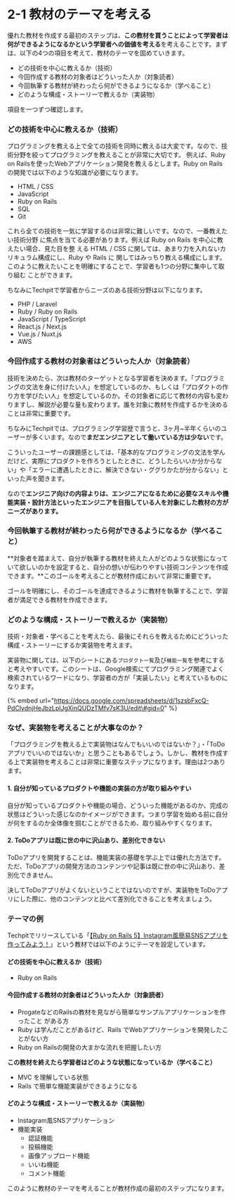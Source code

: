 # 2-1 教材のテーマを考える

優れた教材を作成する最初のステップは、**この教材を買うことによって学習者は何ができるようになるかという学習者への価値を考える**を考えることです。まずは、以下の4つの項目を考えて、教材のテーマを固めていきます。

* どの技術を中心に教えるか（技術）
* 今回作成する教材の対象者はどういった人か（対象読者）
* 今回執筆する教材が終わったら何ができるようになるか（学べること）
* どのような構成・ストーリーで教えるか（実装物）

項目を一つずつ確認します。



### どの技術を中心に教えるか（技術）

プログラミングを教える上で全ての技術を同時に教えるは大変です。なので、技術分野を絞ってプログラミングを教えることが非常に大切です。例えば、Ruby on Railsを使ったWebアプリケーション開発を教えるとします。Ruby on Railsの開発では以下のような知識が必要になります。

* HTML / CSS
* JavaScript
* Ruby on Rails
* SQL
* Git

これら全ての技術を一気に学習するのは非常に難しいです。なので、一番教えたい技術分野に焦点を当てる必要があります。例えば Ruby on Rails を中心に教えたい場合、見た目を整える HTML / CSS に関しては、あまり力を入れないカリキュラム構成にし、Ruby や Rails に関してはみっちり教える構成にします。このように教えたいことを明確にすることで、学習者も1つの分野に集中して取り組むことができます。

ちなみにTechpitで学習者からニーズのある技術分野は以下になります。

* PHP / Laravel
* Ruby / Ruby on Rails
* JavaScript / TypeScript
* React.js / Next.js
* Vue.js / Nuxt.js
* AWS



### 今回作成する教材の対象者はどういった人か（対象読者）

技術を決めたら、次は教材のターゲットとなる学習者を決めます。「プログラミングの文法を身に付けたい人」を想定しているのか、もしくは「プロダクトの作り方を学びたい人」を想定しているのか。その対象者に応じて教材の内容も変わりますし、解説が必要な量も変わります。誰を対象に教材を作成するかを決めることは非常に重要です。

ちなみにTechpitでは、プログラミング学習歴で言うと、3ヶ月~半年くらいのユーザーが多くいます。なので**まだエンジニアとして働いている方は少ない**です。

こういったユーザーの課題感としては、「基本的なプログラミングの文法を学んだけど、実際にプロダクトを作ろうとしたときに、どうしたらいいか分からない」や「エラーに遭遇したときに、解決できない・ググりかたが分からない」といった声を聞きます。

なので**エンジニア向けの内容よりは、エンジニアになるために必要なスキルや機能実装・設計方法といったエンジニアを目指している人を対象にした教材の方がニーズがあります。**



### **今回執筆する教材が終わったら何ができるようになるか（学べること）**

**対象者を踏まえて、自分が執筆する教材を終えた人がどのような状態になっていて欲しいのかを設定すると、自分の想いが伝わりやすい技術コンテンツを作成できます。**このゴールを考えることが教材作成において非常に重要です。

ゴールを明確にし、そのゴールを達成できるように教材を執筆することで、学習者が満足できる教材を作成できます。



### どのような構成・ストーリーで教えるか（実装物）

技術・対象者・学べることを考えたら、最後にそれらを教えるためにどういった構成・ストーリーにするか実装物を考えます。

実装物に関しては、以下のシートにある`プロダクト一覧`及び`機能一覧`を参考にすると考えやすいです。このシートは、Google検索にてプログラミング関連でよく検索されているワードになり、学習者の方が「実装したい」と考えているものになります。



{% embed url="https://docs.google.com/spreadsheets/d/1szsbFxcQ-PdClydnjHeJbzLplJgXinQUDzTMfv7sK3U/edit\#gid=0" %}



### なぜ、実装物を考えることが大事なのか？

「プログラミングを教える上で実装物はなんでもいいのではないか？」・「ToDoアプリでいいのではないか」と思うこともあるでしょう。しかし、教材を作成する上で実装物を考えることは非常に重要なステップになります。理由は2つあります。

#### 1. 自分が知っているプロダクトや機能の実装の方が取り組みやすい

自分が知っているプロダクトや機能の場合、どういった機能があるのか、完成の状態はどういった感じなのかイメージができます。つまり学習を始める前に自分が何をするのか全体像を掴むことができるため、取り組みやすくなります。

#### 2. ToDoアプリは既に世の中に沢山あり、差別化できない

ToDoアプリを開発することは、機能実装の基礎を学ぶ上では優れた方法です。ただ、ToDoアプリの開発方法のコンテンツや記事は既に世の中に沢山あり、差別化できません。

決してToDoアプリがよくないということではないのですが、実装物をToDoアプリにした際に、他のコンテンツと比べて差別化できることを考えましょう。





### テーマの例

Techpitでリリースしている「[【Ruby on Rails 5】Instagram風簡易SNSアプリを作ってみよう！](https://www.techpit.jp/courses/2)」という教材では以下のようにテーマを設定しています。



#### どの技術を中心に教えるか（技術）

* Ruby on Rails

#### 今回作成する教材の対象者はどういった人か（対象読者）

* ProgateなどのRailsの教材を見ながら簡単なサンプルアプリケーションを作ったこと  がある方
* Ruby は学んだことがあるけど、Rails でWebアプリケーションを開発したことがない方
* Ruby on Railsの開発の大まかな流れを把握したい方

**この教材を終えたら学習者はどのような状態になっているか（学べること）**

* MVC を理解している状態
* Rails で簡単な機能実装ができるようになる

#### どのような構成・ストーリーで教えるか（実装物）

* Instagram風SNSアプリケーション
* 機能実装
  * 認証機能
  * 投稿機能
  * 画像アップロード機能
  * いいね機能
  * コメント機能



このように教材のテーマを考えることが教材作成の最初のステップになります。

